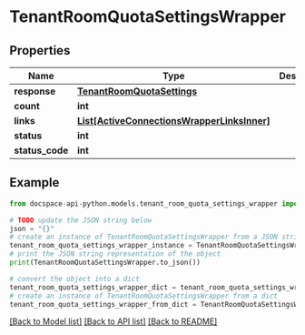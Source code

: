 # TenantRoomQuotaSettingsWrapper

## Properties

Name | Type | Description | Notes
------------ | ------------- | ------------- | -------------
**response** | [**TenantRoomQuotaSettings**](TenantRoomQuotaSettings.md) |  | [optional] 
**count** | **int** |  | [optional] 
**links** | [**List[ActiveConnectionsWrapperLinksInner]**](ActiveConnectionsWrapperLinksInner.md) |  | [optional] 
**status** | **int** |  | [optional] 
**status_code** | **int** |  | [optional] 

## Example

```python
from docspace-api-python.models.tenant_room_quota_settings_wrapper import TenantRoomQuotaSettingsWrapper

# TODO update the JSON string below
json = "{}"
# create an instance of TenantRoomQuotaSettingsWrapper from a JSON string
tenant_room_quota_settings_wrapper_instance = TenantRoomQuotaSettingsWrapper.from_json(json)
# print the JSON string representation of the object
print(TenantRoomQuotaSettingsWrapper.to_json())

# convert the object into a dict
tenant_room_quota_settings_wrapper_dict = tenant_room_quota_settings_wrapper_instance.to_dict()
# create an instance of TenantRoomQuotaSettingsWrapper from a dict
tenant_room_quota_settings_wrapper_from_dict = TenantRoomQuotaSettingsWrapper.from_dict(tenant_room_quota_settings_wrapper_dict)
```
[[Back to Model list]](../README.md#documentation-for-models) [[Back to API list]](../README.md#documentation-for-api-endpoints) [[Back to README]](../README.md)


